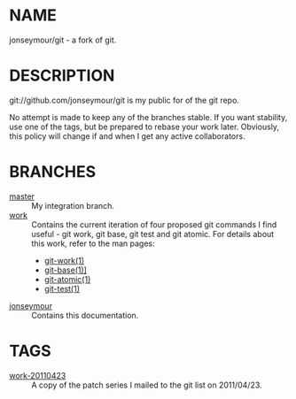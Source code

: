 NAME
====
jonseymour/git - a fork of git.

DESCRIPTION
===========

git://github.com/jonseymour/git is my public for of the git repo.

No attempt is made to keep any of the branches stable. If you want stability, use one of the tags, but be prepared to rebase your work later. Obviously, 
this policy will change if and when I get any active collaborators.

BRANCHES
========

<dl>
<dt><a href="http://github.com/jonseymour/git" target="browse">master</a></dt>
<dd>My integration branch.</dd>
<dt><a href="http://github.com/jonseymour/git/tree/work" target="browse">work</a></dt>
<dd>Contains the current iteration of four proposed git commands I find useful - git work, git base, git test and git atomic.
For details about this work, refer to the man pages:
<ul>
<li><a href="https://jonseymour.s3.amazonaws.com/git-work.html" target="browse">git-work(1)</a></li>
<li><a href="https://jonseymour.s3.amazonaws.com/git-base.html" target="browse">git-base(1)]</a></li>
<li><a href="https://jonseymour.s3.amazonaws.com/git-atomic.html" target="browse">git-atomic(1)</a></li>
<li><a href="https://jonseymour.s3.amazonaws.com/git-test.html" target="browse">git-test(1)</a></li>
</dd>
<dt><a href="http://github.com/jonseymour/git/tree/work" target="browse">jonseymour</a></dt>
<dd>Contains this documentation.</dd>
</dl>

TAGS
====

<dl>
<dt><a href="http://github.com/jonseymour/git/tree/work-20110423" target="browse">work-20110423</a></dt>
<dd>A copy of the patch series I mailed to the git list on 2011/04/23.</dd>
</dl>
